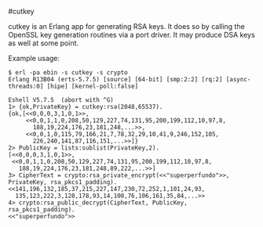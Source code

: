 #cutkey

cutkey is an Erlang app for generating RSA keys. It does so by calling the
OpenSSL key generation routines via a port driver. It may produce DSA keys as
well at some point.

Example usage:

```
$ erl -pa ebin -s cutkey -s crypto
Erlang R13B04 (erts-5.7.5) [source] [64-bit] [smp:2:2] [rq:2] [async-threads:0] [hipe] [kernel-poll:false]

Eshell V5.7.5  (abort with ^G)
1> {ok,PrivateKey} = cutkey:rsa(2048,65537).
{ok,[<<0,0,0,3,1,0,1>>,
     <<0,0,1,1,0,208,50,129,227,74,131,95,200,199,112,10,97,8,
       188,19,224,176,23,181,248,...>>,
     <<0,0,1,0,115,79,166,21,7,78,32,29,10,41,9,246,152,105,
       226,240,141,87,116,151,...>>]}
2> PublicKey = lists:sublist(PrivateKey,2).
[<<0,0,0,3,1,0,1>>,
 <<0,0,1,1,0,208,50,129,227,74,131,95,200,199,112,10,97,8,
   188,19,224,176,23,181,248,89,222,...>>]
3> CipherText = crypto:rsa_private_encrypt(<<"superperfundo">>, PrivateKey, rsa_pkcs1_padding).
<<141,196,132,185,37,215,227,147,230,72,252,1,101,24,93,
  135,123,222,3,128,178,93,14,100,76,106,161,35,84,...>>
4> crypto:rsa_public_decrypt(CipherText, PublicKey, rsa_pkcs1_padding).
<<"superperfundo">>
```